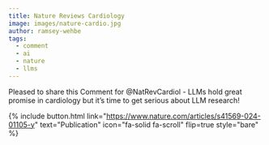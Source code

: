 ```yaml
---
title: Nature Reviews Cardiology
image: images/nature-cardio.jpg
author: ramsey-wehbe
tags:
  - comment
  - ai
  - nature
  - llms
---
```


Pleased to share this Comment for @NatRevCardiol - LLMs hold great promise in cardiology but it’s time to get serious about LLM research!

{%
  include button.html
  link="https://www.nature.com/articles/s41569-024-01105-y"
  text="Publication"
  icon="fa-solid fa-scroll"
  flip=true
  style="bare"
%}